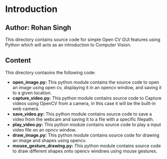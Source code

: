 # Introduction
## Author: Rohan Singh
This directory contains source code for simple Open CV GUI features using Python which will acts as an introduction to Computer Vision.  

## Content
This directory contaoins the following code:  
  - **open_image.py:** This python module contains the source code to open an image using open cv, displaying it in an opencv window, and saving it to a given location.  
  - **capture_video.py:** This python module contains source code to Capture videos using OpenCV from a camera, in this case it will be the built-in web camera.
  - **save_video.py:** This python module contains source code to save a video from the webcam and saving it to a file with a specific filepath.  
  - **play_video.py:** This python module contains source code to play a input video file on an opncv window.  
  - **draw_image.py:** This python module contains source code for drawing an image and shapes using opencv.  
  - **mouse_gesture_drawing.py:**  This python module contains source code to draw different shapes onto opencv windows using mouse gestures.   
